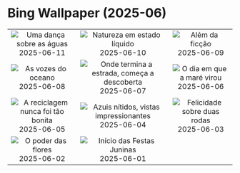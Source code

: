 # Bing Wallpaper (2025-06)

|  |  |  |
|:---:|:---:|:---:|
| ![](https://www.bing.com/th?id=OHR.FlamingosNamibia_PT-BR5557739797_400x240.jpg "Uma dança sobre as águas") 2025-06-11 | ![](https://www.bing.com/th?id=OHR.AerialEverglades_PT-BR5098908500_400x240.jpg "Natureza em estado líquido") 2025-06-10 | ![](https://www.bing.com/th?id=OHR.DubrovnikTwilight_PT-BR8704767990_400x240.jpg "Além da ficção") 2025-06-09 |
| ![](https://www.bing.com/th?id=OHR.StellarSeaLions_PT-BR8572574389_400x240.jpg "As vozes do oceano") 2025-06-08 | ![](https://www.bing.com/th?id=OHR.PacificCrestTrail_PT-BR2793747825_400x240.jpg "Onde termina a estrada, começa a descoberta") 2025-06-07 | ![](https://www.bing.com/th?id=OHR.NormandyBeach_PT-BR1029038127_400x240.jpg "O dia em que a maré virou") 2025-06-06 |
| ![](https://www.bing.com/th?id=OHR.OlivaresMural_PT-BR9939913943_400x240.jpg "A reciclagem nunca foi tão bonita") 2025-06-05 | ![](https://www.bing.com/th?id=OHR.CalaLuna_PT-BR9479768286_400x240.jpg "Azuis nítidos, vistas impressionantes") 2025-06-04 | ![](https://www.bing.com/th?id=OHR.BicyclesUtrecht_PT-BR9202088294_400x240.jpg "Felicidade sobre duas rodas") 2025-06-03 |
| ![](https://www.bing.com/th?id=OHR.EchinaceaButterfly_PT-BR8973487731_400x240.jpg "O poder das flores") 2025-06-02 | ![](https://www.bing.com/th?id=OHR.BeginningFestasJuninas_PT-BR8821402766_400x240.jpg "Início das Festas Juninas") 2025-06-01 |  |
